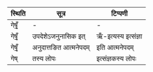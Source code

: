 | स्थिति | सूत्र | टिप्पणी |
| ----- | ------- | ------ |
| गेषृँ॒ | - | - |
| गेषृँ॒ | उपदेशेऽजनुनासिक इत् | ऋँ-इत्यस्य इत्संज्ञा |
| गेषृँ॒ | अनुदात्तङित आत्मनेपदम् | इति आत्मनेपदम् |
| गेष् | तस्य लोपः | इत्संज्ञकस्य लोपः |
